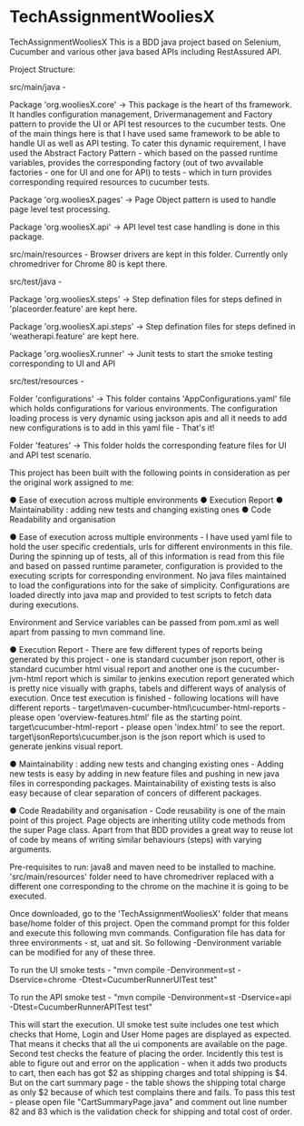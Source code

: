 # TechAssignmentWooliesX
TechAssignmentWooliesX
This is a BDD java project based on Selenium, Cucumber and various other java based APIs including RestAssured API.

Project Structure:

src/main/java -

Package 'org.wooliesX.core' -> This package is the heart of ths framework. It handles configuration management, Drivermanagement and Factory pattern to provide the UI or API test resources to the cucumber tests. One of the main things here is that I have used same framework to be able to handle UI as well as API testing. To cater this dynamic requirement, I have used the Abstract Factory Pattern - which based on the passed runtime variables, provides the corresponding factory (out of two avvailable factories - one for UI and one for API) to tests - which in turn provides corresponding required resources to cucumber tests.

Package 'org.wooliesX.pages' -> Page Object pattern is used to handle page level test processing. 

Package 'org.wooliesX.api' -> API level test case handling is done in this package.

src/main/resources - Browser drivers are kept in this folder. Currently only chromedriver for Chrome 80 is kept there.

src/test/java -

Package 'org.wooliesX.steps' -> Step defination files for steps defined in 'placeorder.feature' are kept here.

Package 'org.wooliesX.api.steps' -> Step defination files for steps defined in 'weatherapi.feature' are kept here.

Package 'org.wooliesX.runner' -> Junit tests to start the smoke testing corresponding to UI and API

src/test/resources -

Folder 'configurations' -> This folder contains 'AppConfigurations.yaml' file which holds configurations for various environments. The configuration loading process is very dynamic using jackson apis and all it needs to add new configurations is to add in this yaml file - That's it!

Folder 'features' -> This folder holds the corresponding feature files for UI and API test scenario.

This project has been built with the following points in consideration as per the original work assigned to me:

● Ease of execution across multiple environments ● Execution Report ● Maintainability : adding new tests and changing existing ones ● Code Readability and organisation

● Ease of execution across multiple environments - I have used yaml file to hold the user specific credentials, urls for different environments in this file. During the spinning up of tests, all of this information is read from this file and based on passed runtime parameter, configuration is provided to the executing scripts for corresponding environment. No java files maintained to load the configurations into for the sake of simplicity. Configurations are loaded directly into java map and provided to test scripts to fetch data during executions.

Environment and Service variables can be passed from pom.xml as well apart from passing to mvn command line.

● Execution Report - There are few different types of reports being generated by this project - one is standard cucumber json report, other is standard cucumber html visual report and another one is the cucumber-jvm-html report which is similar to jenkins execution report generated which is pretty nice visually with graphs, tabels and different ways of analysis of execution. Once test execution is finished - following locations will have different reports - target\maven-cucumber-html\cucumber-html-reports - please open 'overview-features.html' file as the starting point. target\cucumber-html-report - please open 'index.html' to see the report. target\jsonReports\cucumber.json is the json report which is used to generate jenkins visual report.

● Maintainability : adding new tests and changing existing ones - Adding new tests is easy by adding in new feature files and pushing in new java files in corresponding packages. Maintainability of existing tests is also easy because of clear separation of concers of different packages.

● Code Readability and organisation - Code reusability is one of the main point of this project. Page objects are inheriting utility code methods from the super Page class. Apart from that BDD provides a great way to reuse lot of code by means of writing similar behaviours (steps) with varying arguments.

Pre-requisites to run: java8 and maven need to be installed to machine. 'src/main/resources' folder need to have chromedriver replaced with a different one corresponding to the chrome on the machine it is going to be executed.

Once downloaded, go to the 'TechAssignmentWooliesX' folder that means base/home folder of this project. Open the command prompt for this folder and execute this following mvn commands. Configuration file has data for three environments - st, uat and sit. So following -Denvironment variable can be modified for any of these three.

To run the UI smoke tests - "mvn compile -Denvironment=st -Dservice=chrome -Dtest=CucumberRunnerUITest test"

To run the API smoke test - "mvn compile -Denvironment=st -Dservice=api -Dtest=CucumberRunnerAPITest test"

This will start the execution. UI smoke test suite includes one test which checks that Home, Login and User Home pages are displayed as expected. That means it checks that all the ui components are available on the page. Second test checks the feature of placing the order. Incidently this test is able to figure out and error on the application - when it adds two products to cart, then each has got $2 as shipping charges and total shipping is $4. But on the cart summary page - the table shows the shipping total charge as only $2 because of which test complains there and fails. To pass this test - please open file "CartSummaryPage.java" and comment out line number 82 and 83 which is the validation check for shipping and total cost of order.
